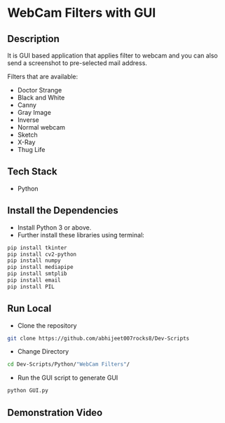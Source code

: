# WebCam Filters with GUI

## Description

It is GUI based application that applies filter to webcam and you can also send a screenshot to pre-selected mail address.

Filters that are available:

* Doctor Strange
* Black and White
* Canny
* Gray Image
* Inverse
* Normal webcam
* Sketch
* X-Ray
* Thug Life


## Tech Stack

* Python

## Install the Dependencies

* Install Python 3 or above.
* Further install these libraries using terminal:

```bash
pip install tkinter
pip install cv2-python
pip install numpy
pip install mediapipe
pip install smtplib
pip install email
pip install PIL

```

## Run Local

* Clone the repository

```bash
git clone https://github.com/abhijeet007rocks8/Dev-Scripts
```

* Change Directory

```bash
cd Dev-Scripts/Python/"WebCam Filters"/
```

* Run the GUI script to generate GUI

```bash
python GUI.py
```


## Demonstration Video

